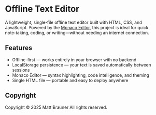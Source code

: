 # Offline Text Editor

A lightweight, single-file offline text editor built with HTML, CSS, and JavaScript. Powered by the [Monaco Editor](https://microsoft.github.io/monaco-editor/), this project is ideal for quick note-taking, coding, or writing—without needing an internet connection.

## Features

- Offline-first — works entirely in your browser with no backend  
- LocalStorage persistence — your text is saved automatically between sessions  
- Monaco Editor — syntax highlighting, code intelligence, and theming  
- Single HTML file — portable and easy to deploy anywhere

## Copyright

Copyright &copy; 2025 Matt Brauner
All rights reserved.